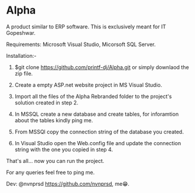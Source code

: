# Alpha
A product similar to ERP software. This is exclusively meant for IT Gopeshwar.

Requirements: Microsoft Visual Studio, Micorsoft SQL Server.

Installation:-

1. $git clone https://github.com/printf-dj/Alpha.git or simply downlaod the zip file. 

2. Create a empty ASP.net website project in MS Visual Studio.

3. Import all the files of the Alpha Rebranded folder to the project's solution created in step 2.

4. In MSSQL create a new database and create tables, for inforamtion about the tables kindly ping me.

5. From MSSQl copy the connection string of the database you created.

6. In Visual Studio open the Web.config file and update the connection string with the one you copied in step 4.

That's all... now you can run the project.

For any queries feel free to ping me.

Dev: @nvnprsd https://github.com/nvnprsd, me😁.
